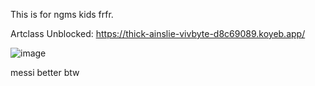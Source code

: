 This is for ngms kids frfr.

Artclass Unblocked: https://thick-ainslie-vivbyte-d8c69089.koyeb.app/ 

![image](https://github.com/user-attachments/assets/07c22c75-0d98-4d7a-8e25-79e8d081a394)

messi better btw
